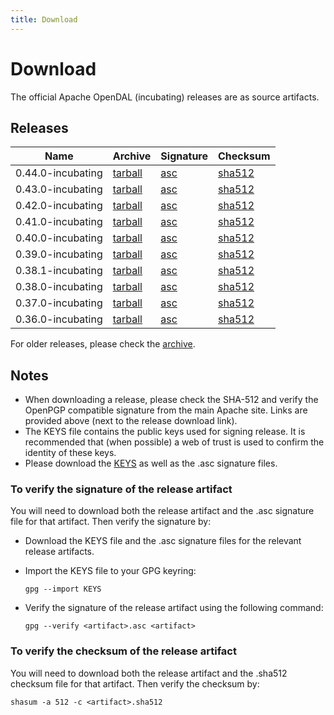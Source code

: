 ```yaml
---
title: Download
---
```


# Download

The official Apache OpenDAL (incubating) releases are as source artifacts.

## Releases

| Name              | Archive                                                                                                  | Signature                                                                                                | Checksum                                                                                                       |
|-------------------|----------------------------------------------------------------------------------------------------------|----------------------------------------------------------------------------------------------------------|----------------------------------------------------------------------------------------------------------------|
| 0.44.0-incubating | [tarball](https://dlcdn.apache.org/incubator/opendal/0.44.0/apache-opendal-incubating-0.44.0-src.tar.gz) | [asc](https://dlcdn.apache.org/incubator/opendal/0.44.0/apache-opendal-incubating-0.44.0-src.tar.gz.asc) | [sha512](https://dlcdn.apache.org/incubator/opendal/0.44.0/apache-opendal-incubating-0.44.0-src.tar.gz.sha512) |
| 0.43.0-incubating | [tarball](https://dlcdn.apache.org/incubator/opendal/0.43.0/apache-opendal-incubating-0.43.0-src.tar.gz) | [asc](https://dlcdn.apache.org/incubator/opendal/0.43.0/apache-opendal-incubating-0.43.0-src.tar.gz.asc) | [sha512](https://dlcdn.apache.org/incubator/opendal/0.43.0/apache-opendal-incubating-0.43.0-src.tar.gz.sha512) |
| 0.42.0-incubating | [tarball](https://dlcdn.apache.org/incubator/opendal/0.42.0/apache-opendal-incubating-0.42.0-src.tar.gz) | [asc](https://dlcdn.apache.org/incubator/opendal/0.42.0/apache-opendal-incubating-0.42.0-src.tar.gz.asc) | [sha512](https://dlcdn.apache.org/incubator/opendal/0.42.0/apache-opendal-incubating-0.42.0-src.tar.gz.sha512) |
| 0.41.0-incubating | [tarball](https://dlcdn.apache.org/incubator/opendal/0.41.0/apache-opendal-incubating-0.41.0-src.tar.gz) | [asc](https://dlcdn.apache.org/incubator/opendal/0.41.0/apache-opendal-incubating-0.41.0-src.tar.gz.asc) | [sha512](https://dlcdn.apache.org/incubator/opendal/0.41.0/apache-opendal-incubating-0.41.0-src.tar.gz.sha512) |
| 0.40.0-incubating | [tarball](https://dlcdn.apache.org/incubator/opendal/0.40.0/apache-opendal-incubating-0.40.0-src.tar.gz) | [asc](https://dlcdn.apache.org/incubator/opendal/0.40.0/apache-opendal-incubating-0.40.0-src.tar.gz.asc) | [sha512](https://dlcdn.apache.org/incubator/opendal/0.40.0/apache-opendal-incubating-0.40.0-src.tar.gz.sha512) |
| 0.39.0-incubating | [tarball](https://dlcdn.apache.org/incubator/opendal/0.39.0/apache-opendal-incubating-0.39.0-src.tar.gz) | [asc](https://dlcdn.apache.org/incubator/opendal/0.39.0/apache-opendal-incubating-0.39.0-src.tar.gz.asc) | [sha512](https://dlcdn.apache.org/incubator/opendal/0.39.0/apache-opendal-incubating-0.39.0-src.tar.gz.sha512) |
| 0.38.1-incubating | [tarball](https://dlcdn.apache.org/incubator/opendal/0.38.1/apache-opendal-incubating-0.38.1-src.tar.gz) | [asc](https://dlcdn.apache.org/incubator/opendal/0.38.1/apache-opendal-incubating-0.38.1-src.tar.gz.asc) | [sha512](https://dlcdn.apache.org/incubator/opendal/0.38.1/apache-opendal-incubating-0.38.1-src.tar.gz.sha512) |
| 0.38.0-incubating | [tarball](https://dlcdn.apache.org/incubator/opendal/0.38.0/apache-opendal-incubating-0.38.0-src.tar.gz) | [asc](https://dlcdn.apache.org/incubator/opendal/0.38.0/apache-opendal-incubating-0.38.0-src.tar.gz.asc) | [sha512](https://dlcdn.apache.org/incubator/opendal/0.38.0/apache-opendal-incubating-0.38.0-src.tar.gz.sha512) |
| 0.37.0-incubating | [tarball](https://dlcdn.apache.org/incubator/opendal/0.37.0/apache-opendal-incubating-0.37.0-src.tar.gz) | [asc](https://dlcdn.apache.org/incubator/opendal/0.37.0/apache-opendal-incubating-0.37.0-src.tar.gz.asc) | [sha512](https://dlcdn.apache.org/incubator/opendal/0.37.0/apache-opendal-incubating-0.37.0-src.tar.gz.sha512) |
| 0.36.0-incubating | [tarball](https://dlcdn.apache.org/incubator/opendal/0.36.0/apache-opendal-incubating-0.36.0-src.tar.gz) | [asc](https://dlcdn.apache.org/incubator/opendal/0.36.0/apache-opendal-incubating-0.36.0-src.tar.gz.asc) | [sha512](https://dlcdn.apache.org/incubator/opendal/0.36.0/apache-opendal-incubating-0.36.0-src.tar.gz.sha512) |

For older releases, please check the [archive](https://dlcdn.apache.org/incubator/opendal/).

## Notes

* When downloading a release, please check the SHA-512 and verify the OpenPGP compatible signature from the main Apache site. Links are provided above (next to the release download link).
* The KEYS file contains the public keys used for signing release. It is recommended that (when possible) a web of trust is used to confirm the identity of these keys.
* Please download the [KEYS](https://downloads.apache.org/incubator/opendal/KEYS) as well as the .asc signature files.

### To verify the signature of the release artifact

You will need to download both the release artifact and the .asc signature file for that artifact. Then verify the signature by:

* Download the KEYS file and the .asc signature files for the relevant release artifacts.
* Import the KEYS file to your GPG keyring: 

    ```shell
    gpg --import KEYS
    ```

* Verify the signature of the release artifact using the following command:
  
    ```shell
    gpg --verify <artifact>.asc <artifact>
    ```

### To verify the checksum of the release artifact

You will need to download both the release artifact and the .sha512 checksum file for that artifact. Then verify the checksum by:

```shell
shasum -a 512 -c <artifact>.sha512
```
